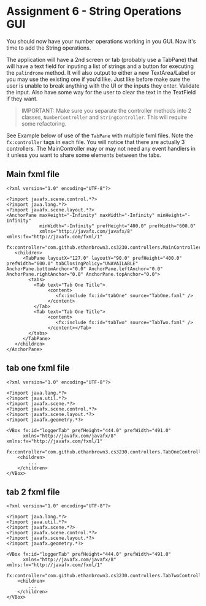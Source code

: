 # Assignment 6 - String Operations GUI #

You should now have your number operations working in you GUI. Now it's time to add the String operations.

The application will have a 2nd screen or tab (probably use a TabPane) that will have a text field for inputing a list of strings and a button for executing the `palindrome` method. It will also output to either a new TextArea/Label or you may use the existing one if you'd like. Just like before make sure the user is unable to break anything with the UI or the inputs they enter. Validate the input. Also have some way for the user to clear the text in the TextField if they want. 

> IMPORTANT: Make sure you separate the controller methods into 2 classes, `NumberController` and `StringController`. This will require some refactoring.

See Example below of use of the `TabPane` with multiple fxml files. Note the `fx:controller` tags in each file. You will notice that there are actually 3 controllers. The MainController may or may not need any event handlers in it unless you want to share some elements between the tabs.

## Main fxml file ##

```[fxml]
<?xml version="1.0" encoding="UTF-8"?>

<?import javafx.scene.control.*?>
<?import java.lang.*?>
<?import javafx.scene.layout.*?>
<AnchorPane maxHeight="-Infinity" maxWidth="-Infinity" minHeight="-Infinity" 
            minWidth="-Infinity" prefHeight="400.0" prefWidth="600.0" 
            xmlns="http://javafx.com/javafx/8" xmlns:fx="http://javafx.com/fxml/1" 
            fx:controller="com.github.ethanbrown3.cs3230.controllers.MainController">
   <children>
      <TabPane layoutX="127.0" layoutY="90.0" prefHeight="400.0" prefWidth="600.0" tabClosingPolicy="UNAVAILABLE" AnchorPane.bottomAnchor="0.0" AnchorPane.leftAnchor="0.0" AnchorPane.rightAnchor="0.0" AnchorPane.topAnchor="0.0">
        <tabs>
          <Tab text="Tab One Title">
               <content>
                  <fx:include fx:id="tabOne" source="TabOne.fxml" />
               </content>
          </Tab>
          <Tab text="Tab One Title">
               <content>
                  <fx:include fx:id="tabTwo" source="TabTwo.fxml" />
               </content></Tab>
        </tabs>
      </TabPane>
   </children>
</AnchorPane>
```

## tab one fxml file ##

```[fxml]
<?xml version="1.0" encoding="UTF-8"?>

<?import java.lang.*?>
<?import java.util.*?>
<?import javafx.scene.*?>
<?import javafx.scene.control.*?>
<?import javafx.scene.layout.*?>
<?import javafx.geometry.*?>

<VBox fx:id="loggerTab" prefHeight="444.0" prefWidth="491.0"
      xmlns="http://javafx.com/javafx/8" xmlns:fx="http://javafx.com/fxml/1" 
      fx:controller="com.github.ethanbrown3.cs3230.controllers.TabOneController">
    <children>
        ...
    </children>
</VBox>
```

## tab 2 fxml file ##

```[fxml]
<?xml version="1.0" encoding="UTF-8"?>

<?import java.lang.*?>
<?import java.util.*?>
<?import javafx.scene.*?>
<?import javafx.scene.control.*?>
<?import javafx.scene.layout.*?>
<?import javafx.geometry.*?>

<VBox fx:id="loggerTab" prefHeight="444.0" prefWidth="491.0"
      xmlns="http://javafx.com/javafx/8" xmlns:fx="http://javafx.com/fxml/1" 
      fx:controller="com.github.ethanbrown3.cs3230.controllers.TabTwoController">
    <children>
        ...
    </children>
</VBox>
```
